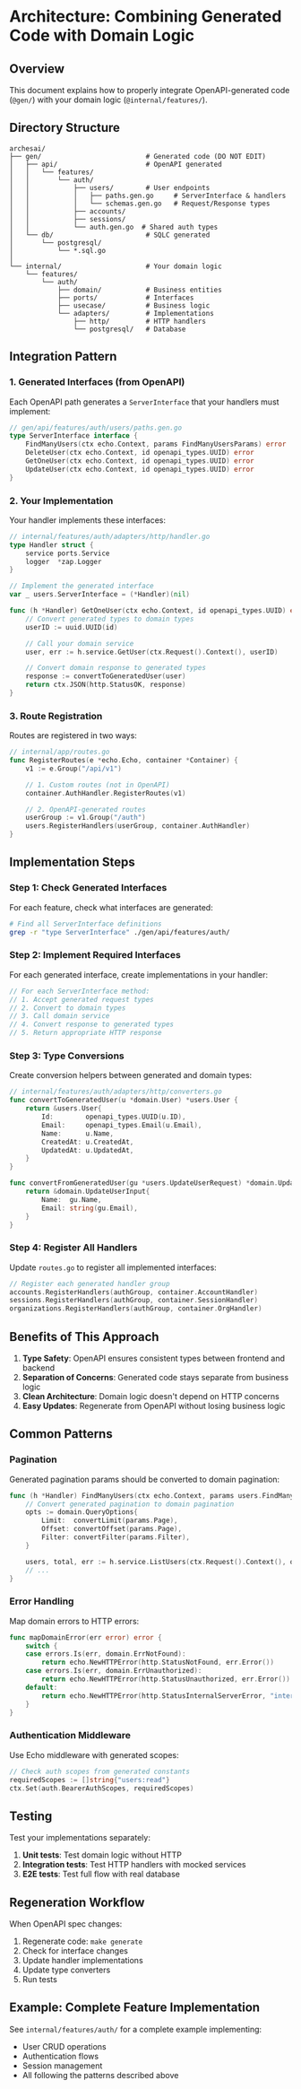 # Architecture: Combining Generated Code with Domain Logic

## Overview

This document explains how to properly integrate OpenAPI-generated code (`@gen/`) with your domain logic (`@internal/features/`).

## Directory Structure

```
archesai/
├── gen/                          # Generated code (DO NOT EDIT)
│   ├── api/                      # OpenAPI generated
│   │   └── features/
│   │       └── auth/
│   │           ├── users/        # User endpoints
│   │           │   ├── paths.gen.go     # ServerInterface & handlers
│   │           │   └── schemas.gen.go   # Request/Response types
│   │           ├── accounts/
│   │           ├── sessions/
│   │           └── auth.gen.go  # Shared auth types
│   └── db/                       # SQLC generated
│       └── postgresql/
│           └── *.sql.go
│
└── internal/                     # Your domain logic
    └── features/
        └── auth/
            ├── domain/           # Business entities
            ├── ports/            # Interfaces
            ├── usecase/          # Business logic
            └── adapters/         # Implementations
                ├── http/         # HTTP handlers
                └── postgresql/   # Database

```

## Integration Pattern

### 1. Generated Interfaces (from OpenAPI)

Each OpenAPI path generates a `ServerInterface` that your handlers must implement:

```go
// gen/api/features/auth/users/paths.gen.go
type ServerInterface interface {
    FindManyUsers(ctx echo.Context, params FindManyUsersParams) error
    DeleteUser(ctx echo.Context, id openapi_types.UUID) error
    GetOneUser(ctx echo.Context, id openapi_types.UUID) error
    UpdateUser(ctx echo.Context, id openapi_types.UUID) error
}
```

### 2. Your Implementation

Your handler implements these interfaces:

```go
// internal/features/auth/adapters/http/handler.go
type Handler struct {
    service ports.Service
    logger  *zap.Logger
}

// Implement the generated interface
var _ users.ServerInterface = (*Handler)(nil)

func (h *Handler) GetOneUser(ctx echo.Context, id openapi_types.UUID) error {
    // Convert generated types to domain types
    userID := uuid.UUID(id)

    // Call your domain service
    user, err := h.service.GetUser(ctx.Request().Context(), userID)

    // Convert domain response to generated types
    response := convertToGeneratedUser(user)
    return ctx.JSON(http.StatusOK, response)
}
```

### 3. Route Registration

Routes are registered in two ways:

```go
// internal/app/routes.go
func RegisterRoutes(e *echo.Echo, container *Container) {
    v1 := e.Group("/api/v1")

    // 1. Custom routes (not in OpenAPI)
    container.AuthHandler.RegisterRoutes(v1)

    // 2. OpenAPI-generated routes
    userGroup := v1.Group("/auth")
    users.RegisterHandlers(userGroup, container.AuthHandler)
}
```

## Implementation Steps

### Step 1: Check Generated Interfaces

For each feature, check what interfaces are generated:

```bash
# Find all ServerInterface definitions
grep -r "type ServerInterface" ./gen/api/features/auth/
```

### Step 2: Implement Required Interfaces

For each generated interface, create implementations in your handler:

```go
// For each ServerInterface method:
// 1. Accept generated request types
// 2. Convert to domain types
// 3. Call domain service
// 4. Convert response to generated types
// 5. Return appropriate HTTP response
```

### Step 3: Type Conversions

Create conversion helpers between generated and domain types:

```go
// internal/features/auth/adapters/http/converters.go
func convertToGeneratedUser(u *domain.User) *users.User {
    return &users.User{
        Id:        openapi_types.UUID(u.ID),
        Email:     openapi_types.Email(u.Email),
        Name:      u.Name,
        CreatedAt: u.CreatedAt,
        UpdatedAt: u.UpdatedAt,
    }
}

func convertFromGeneratedUser(gu *users.UpdateUserRequest) *domain.UpdateUserInput {
    return &domain.UpdateUserInput{
        Name:  gu.Name,
        Email: string(gu.Email),
    }
}
```

### Step 4: Register All Handlers

Update `routes.go` to register all implemented interfaces:

```go
// Register each generated handler group
accounts.RegisterHandlers(authGroup, container.AccountHandler)
sessions.RegisterHandlers(authGroup, container.SessionHandler)
organizations.RegisterHandlers(authGroup, container.OrgHandler)
```

## Benefits of This Approach

1. **Type Safety**: OpenAPI ensures consistent types between frontend and backend
2. **Separation of Concerns**: Generated code stays separate from business logic
3. **Clean Architecture**: Domain logic doesn't depend on HTTP concerns
4. **Easy Updates**: Regenerate from OpenAPI without losing business logic

## Common Patterns

### Pagination

Generated pagination params should be converted to domain pagination:

```go
func (h *Handler) FindManyUsers(ctx echo.Context, params users.FindManyUsersParams) error {
    // Convert generated pagination to domain pagination
    opts := domain.QueryOptions{
        Limit:  convertLimit(params.Page),
        Offset: convertOffset(params.Page),
        Filter: convertFilter(params.Filter),
    }

    users, total, err := h.service.ListUsers(ctx.Request().Context(), opts)
    // ...
}
```

### Error Handling

Map domain errors to HTTP errors:

```go
func mapDomainError(err error) error {
    switch {
    case errors.Is(err, domain.ErrNotFound):
        return echo.NewHTTPError(http.StatusNotFound, err.Error())
    case errors.Is(err, domain.ErrUnauthorized):
        return echo.NewHTTPError(http.StatusUnauthorized, err.Error())
    default:
        return echo.NewHTTPError(http.StatusInternalServerError, "internal error")
    }
}
```

### Authentication Middleware

Use Echo middleware with generated scopes:

```go
// Check auth scopes from generated constants
requiredScopes := []string{"users:read"}
ctx.Set(auth.BearerAuthScopes, requiredScopes)
```

## Testing

Test your implementations separately:

1. **Unit tests**: Test domain logic without HTTP
2. **Integration tests**: Test HTTP handlers with mocked services
3. **E2E tests**: Test full flow with real database

## Regeneration Workflow

When OpenAPI spec changes:

1. Regenerate code: `make generate`
2. Check for interface changes
3. Update handler implementations
4. Update type converters
5. Run tests

## Example: Complete Feature Implementation

See `internal/features/auth/` for a complete example implementing:

- User CRUD operations
- Authentication flows
- Session management
- All following the patterns described above
